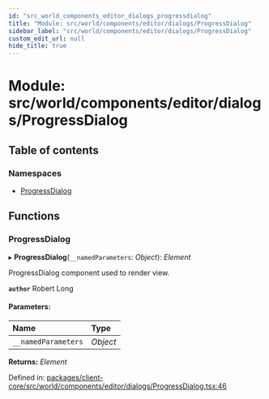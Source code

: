 ```yaml
---
id: "src_world_components_editor_dialogs_progressdialog"
title: "Module: src/world/components/editor/dialogs/ProgressDialog"
sidebar_label: "src/world/components/editor/dialogs/ProgressDialog"
custom_edit_url: null
hide_title: true
---
```


# Module: src/world/components/editor/dialogs/ProgressDialog

## Table of contents

### Namespaces

- [ProgressDialog](src_world_components_editor_dialogs_progressdialog.progressdialog.md)

## Functions

### ProgressDialog

▸ **ProgressDialog**(`__namedParameters`: *Object*): *Element*

ProgressDialog component used to render view.

**`author`** Robert Long

#### Parameters:

Name | Type |
:------ | :------ |
`__namedParameters` | *Object* |

**Returns:** *Element*

Defined in: [packages/client-core/src/world/components/editor/dialogs/ProgressDialog.tsx:46](https://github.com/xr3ngine/xr3ngine/blob/a16a45d7e/packages/client-core/src/world/components/editor/dialogs/ProgressDialog.tsx#L46)
